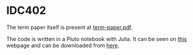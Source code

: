 # IDC402

The term paper itself is present at [term-paper.pdf](term-paper.pdf).

The code is written in a Pluto notebook with Julia. It can be seen on [this](https://vortriz.github.io/IDC402/index.html) webpage and can be downloaded from [here](tp.jl).
